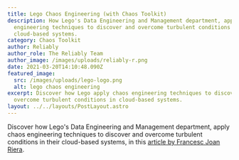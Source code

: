 ```yaml
---
title: Lego Chaos Engineering (with Chaos Toolkit)
description: How Lego's Data Engineering and Management department, apply chaos
  engineering techniques to discover and overcome turbulent conditions in
  cloud-based systems.
category: Chaos Toolkit
author: Reliably
author_role: The Reliably Team
author_image: /images/uploads/reliably-r.png
date: 2021-03-20T14:10:48.090Z
featured_image:
  src: /images/uploads/lego-logo.png
  alt: lego chaos engineering
excerpt: Discover how Lego apply chaos engineering techniques to discover and
  overcome turbulent conditions in cloud-based systems.
layout: ../../layouts/PostLayout.astro
---
```


Discover how Lego's Data Engineering and Management department, apply chaos engineering techniques to discover and overcome turbulent conditions in their cloud-based systems, in this <a href="https://medium.com/lego-engineering/happy-chaotic-times-at-the-lego-group-c3e0d10135f0" target="_blank" rel="noopener noreferer">article by Francesc Joan Riera</a>.
